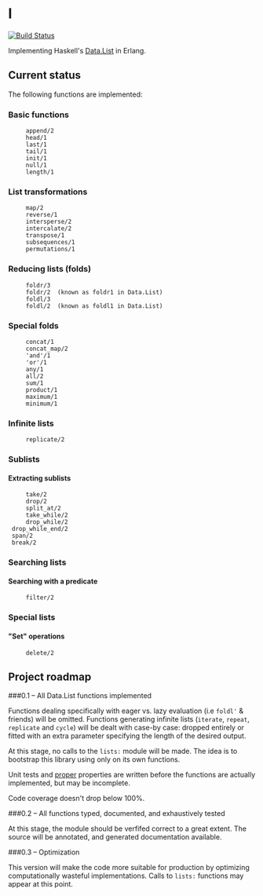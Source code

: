 l
=
[![Build
Status](https://travis-ci.org/pzel/l.svg?branch=master)](https://travis-ci.org/pzel/l)

Implementing Haskell's [Data.List](http://hackage.haskell.org/package/base-4.6.0.1/docs/Data-List.html) in Erlang.

Current status
--------------

The following functions are implemented:

### Basic functions
         append/2
         head/1
         last/1
         tail/1
         init/1
         null/1
         length/1

### List transformations
         map/2
         reverse/1
         intersperse/2
         intercalate/2
         transpose/1
         subsequences/1
         permutations/1

### Reducing lists (folds)
         foldr/3
         foldr/2  (known as foldr1 in Data.List)
         foldl/3
         foldl/2  (known as foldl1 in Data.List)

### Special folds
         concat/1
         concat_map/2
         'and'/1
         'or'/1
         any/1
         all/2
         sum/1
         product/1
         maximum/1
         minimum/1

### Infinite lists
         replicate/2

### Sublists
#### Extracting sublists
         take/2
         drop/2
         split_at/2
         take_while/2
         drop_while/2
	 drop_while_end/2
	 span/2
	 break/2

### Searching lists
#### Searching with a predicate
         filter/2

### Special lists
#### "Set" operations
         delete/2

Project roadmap
---------------

###0.1 – All Data.List functions implemented

Functions dealing specifically with eager vs. lazy evaluation (i.e `foldl'` &
friends) will be omitted. Functions generating infinite lists (`iterate`,
`repeat`, `replicate` and `cycle`) will be dealt with case-by case: dropped
entirely or fitted with an extra parameter specifying the length of the desired
output.

At this stage, no calls to the `lists:` module will be made. The idea is to
bootstrap this library using only on its own functions.

Unit tests and [proper](https://github.com/manopapad/proper) properties are
written before the functions are actually implemented, but may be incomplete.

Code coverage doesn't drop below 100%.


###0.2 – All functions typed, documented, and exhaustively tested 

At this stage, the module should be verfifed correct to a great
extent. The source will be annotated, and generated documentation available.


###0.3 – Optimization

This version will make the code more suitable for production by optimizing
computationally wasteful implementations. Calls to `lists:` functions may appear
at this point.



